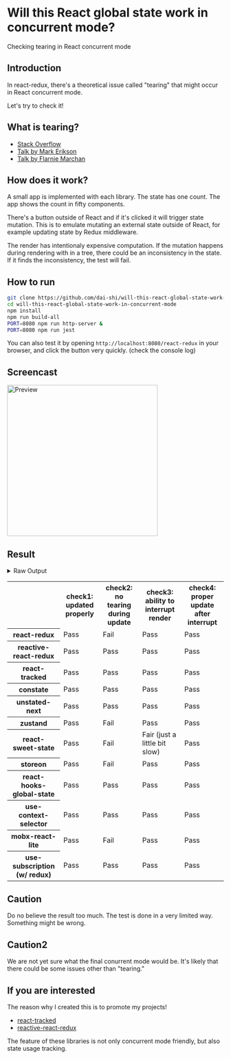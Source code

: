 # Will this React global state work in concurrent mode?

Checking tearing in React concurrent mode

## Introduction

In react-redux, there's a theoretical issue called "tearing"
that might occur in React concurrent mode.

Let's try to check it!

## What is tearing?

- [Stack Overflow](https://stackoverflow.com/questions/54891675/what-is-tearing-in-the-context-of-the-react-redux)
- [Talk by Mark Erikson](https://www.youtube.com/watch?v=yOZ4Ml9LlWE&t=933s)
- [Talk by Flarnie Marchan](https://www.youtube.com/watch?v=V1Ly-8Z1wQA&t=1079s)

## How does it work?

A small app is implemented with each library.
The state has one count.
The app shows the count in fifty components.

There's a button outside of React and
if it's clicked it will trigger state mutation.
This is to emulate mutating an external state outside of React,
for example updating state by Redux middleware.

The render has intentionaly expensive computation.
If the mutation happens during rendering with in a tree,
there could be an inconsistency in the state.
If it finds the inconsistency, the test will fail.

## How to run

```bash
git clone https://github.com/dai-shi/will-this-react-global-state-work-in-concurrent-mode.git
cd will-this-react-global-state-work-in-concurrent-mode
npm install
npm run build-all
PORT=8080 npm run http-server &
PORT=8080 npm run jest
```

You can also test it by opening `http://localhost:8080/react-redux`
in your browser, and click the button very quickly. (check the console log)

## Screencast

<img src="https://user-images.githubusercontent.com/490574/61502196-ce109200-aa0d-11e9-9efc-6203545d367c.gif" alt="Preview" width="350" />

## Result

<details>
<summary>Raw Output</summary>

```
  react-redux
    ✓ check1: updated properly (3185ms)
    ✕ check2: no tearing during update (20ms)
    ✓ check3: ability to interrupt render
    ✓ check4: proper update after interrupt (1464ms)
  reactive-react-redux
    ✓ check1: updated properly (3147ms)
    ✓ check2: no tearing during update (1ms)
    ✓ check3: ability to interrupt render
    ✓ check4: proper update after interrupt (1157ms)
  react-tracked
    ✓ check1: updated properly (8271ms)
    ✓ check2: no tearing during update (1ms)
    ✓ check3: ability to interrupt render
    ✓ check4: proper update after interrupt (1120ms)
  constate
    ✓ check1: updated properly (8198ms)
    ✓ check2: no tearing during update (1ms)
    ✓ check3: ability to interrupt render
    ✓ check4: proper update after interrupt (2187ms)
  unstated-next
    ✓ check1: updated properly (8231ms)
    ✓ check2: no tearing during update (1ms)
    ✓ check3: ability to interrupt render
    ✓ check4: proper update after interrupt (2341ms)
  zustand
    ✓ check1: updated properly (3186ms)
    ✕ check2: no tearing during update (20ms)
    ✓ check3: ability to interrupt render
    ✓ check4: proper update after interrupt (1459ms)
  react-sweet-state
    ✓ check1: updated properly (10614ms)
    ✕ check2: no tearing during update (1ms)
    ✕ check3: ability to interrupt render (1ms)
    ✓ check4: proper update after interrupt (1092ms)
  storeon
    ✓ check1: updated properly (3144ms)
    ✕ check2: no tearing during update (20ms)
    ✓ check3: ability to interrupt render (1ms)
    ✓ check4: proper update after interrupt (1239ms)
  react-hooks-global-state
    ✓ check1: updated properly (8592ms)
    ✓ check2: no tearing during update (1ms)
    ✓ check3: ability to interrupt render
    ✓ check4: proper update after interrupt (2207ms)
  use-context-selector
    ✓ check1: updated properly (8601ms)
    ✓ check2: no tearing during update (1ms)
    ✓ check3: ability to interrupt render
    ✓ check4: proper update after interrupt (1100ms)
  mobx-react-lite
    ✓ check1: updated properly (2855ms)
    ✕ check2: no tearing during update (1ms)
    ✓ check3: ability to interrupt render
    ✓ check4: proper update after interrupt (1156ms)
  use-subscription
    ✓ check1: updated properly (8222ms)
    ✓ check2: no tearing during update (1ms)
    ✓ check3: ability to interrupt render
    ✓ check4: proper update after interrupt (2270ms)
```

</details>

<table>
  <tr>
    <th></th>
    <th>check1: updated properly</th>
    <th>check2: no tearing during update</th>
    <th>check3: ability to interrupt render</th>
    <th>check4: proper update after interrupt</th>
  </tr>

  <tr>
    <th>react-redux</th>
    <td>Pass</td>
    <td>Fail</td>
    <td>Pass</td>
    <td>Pass</td>
  </tr>

  <tr>
    <th>reactive-react-redux</th>
    <td>Pass</td>
    <td>Pass</td>
    <td>Pass</td>
    <td>Pass</td>
  </tr>

  </tr>
    <th>react-tracked</th>
    <td>Pass</td>
    <td>Pass</td>
    <td>Pass</td>
    <td>Pass</td>
  </tr>

  </tr>
    <th>constate</th>
    <td>Pass</td>
    <td>Pass</td>
    <td>Pass</td>
    <td>Pass</td>
  </tr>

  </tr>
    <th>unstated-next</th>
    <td>Pass</td>
    <td>Pass</td>
    <td>Pass</td>
    <td>Pass</td>
  </tr>

  </tr>
    <th>zustand</th>
    <td>Pass</td>
    <td>Fail</td>
    <td>Pass</td>
    <td>Pass</td>
  </tr>

  </tr>
    <th>react-sweet-state</th>
    <td>Pass</td>
    <td>Fail</td>
    <td>Fair (just a little bit slow)</td>
    <td>Pass</td>
  </tr>

  </tr>
    <th>storeon</th>
    <td>Pass</td>
    <td>Fail</td>
    <td>Pass</td>
    <td>Pass</td>
  </tr>

  </tr>
    <th>react-hooks-global-state</th>
    <td>Pass</td>
    <td>Pass</td>
    <td>Pass</td>
    <td>Pass</td>
  </tr>

  </tr>
    <th>use-context-selector</th>
    <td>Pass</td>
    <td>Pass</td>
    <td>Pass</td>
    <td>Pass</td>
  </tr>

  </tr>
    <th>mobx-react-lite</th>
    <td>Pass</td>
    <td>Fail</td>
    <td>Pass</td>
    <td>Pass</td>
  </tr>

  </tr>
    <th>use-subscription (w/ redux)</th>
    <td>Pass</td>
    <td>Pass</td>
    <td>Pass</td>
    <td>Pass</td>
  </tr>
</table>

## Caution

Do no believe the result too much.
The test is done in a very limited way.
Something might be wrong.

## Caution2

We are not yet sure what the final conurrent mode would be.
It's likely that there could be some issues other than "tearing."

## If you are interested

The reason why I created this is to promote my projects!

- [react-tracked](https://github.com/dai-shi/react-tracked)
- [reactive-react-redux](https://github.com/dai-shi/reactive-react-redux)

The feature of these libraries is not only concurrent mode friendly,
but also state usage tracking.
